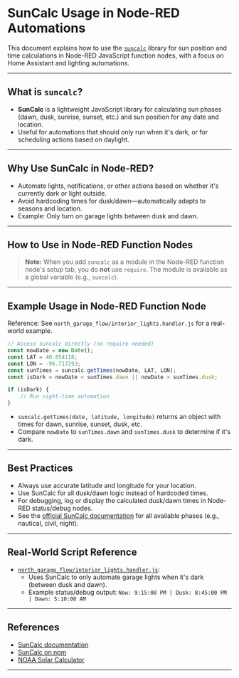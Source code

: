 # SunCalc Usage in Node-RED Automations

This document explains how to use the [`suncalc`](https://github.com/mourner/suncalc) library for sun position and time calculations in Node-RED JavaScript function nodes, with a focus on Home Assistant and lighting automations.

---

## What is `suncalc`?

- **SunCalc** is a lightweight JavaScript library for calculating sun phases (dawn, dusk, sunrise, sunset, etc.) and sun position for any date and location.
- Useful for automations that should only run when it's dark, or for scheduling actions based on daylight.

---

## Why Use SunCalc in Node-RED?

- Automate lights, notifications, or other actions based on whether it's currently dark or light outside.
- Avoid hardcoding times for dusk/dawn—automatically adapts to seasons and location.
- Example: Only turn on garage lights between dusk and dawn.

---

## How to Use in Node-RED Function Nodes

> **Note:** When you add `suncalc` as a module in the Node-RED function node's setup tab, you do **not** use `require`. The module is available as a global variable (e.g., `suncalc`).

---

## Example Usage in Node-RED Function Node

Reference: See `north_garage_flow/interior_lights.handler.js` for a real-world example.

```javascript
// Access suncalc directly (no require needed)
const nowDate = new Date();
const LAT = 40.854118;
const LON = -96.717293;
const sunTimes = suncalc.getTimes(nowDate, LAT, LON);
const isDark = nowDate < sunTimes.dawn || nowDate > sunTimes.dusk;

if (isDark) {
    // Run night-time automation
}
```

- `suncalc.getTimes(date, latitude, longitude)` returns an object with times for dawn, sunrise, sunset, dusk, etc.
- Compare `nowDate` to `sunTimes.dawn` and `sunTimes.dusk` to determine if it's dark.

---

## Best Practices

- Always use accurate latitude and longitude for your location.
- Use SunCalc for all dusk/dawn logic instead of hardcoded times.
- For debugging, log or display the calculated dusk/dawn times in Node-RED status/debug nodes.
- See the [official SunCalc documentation](https://github.com/mourner/suncalc#sun-times) for all available phases (e.g., nautical, civil, night).

---

## Real-World Script Reference

- [`north_garage_flow/interior_lights.handler.js`](../north_garage_flow/interior_lights.handler.js):
  - Uses SunCalc to only automate garage lights when it's dark (between dusk and dawn).
  - Example status/debug output: `Now: 9:15:00 PM | Dusk: 8:45:00 PM | Dawn: 5:10:00 AM`

---

## References

- [SunCalc documentation](https://github.com/mourner/suncalc)
- [SunCalc on npm](https://www.npmjs.com/package/suncalc)
- [NOAA Solar Calculator](https://www.esrl.noaa.gov/gmd/grad/solcalc/)

---

<!-- Last updated: June 29, 2025 -->
